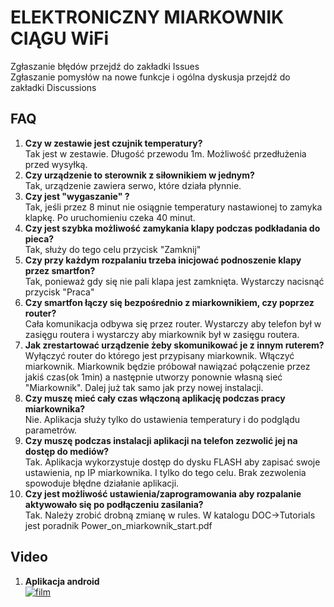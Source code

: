 # ELEKTRONICZNY MIARKOWNIK CIĄGU WiFi
Zgłaszanie błędów przejdź do zakładki Issues  
Zgłaszanie pomysłów na nowe funkcje i ogólna dyskusja przejdź do zakładki Discussions  

## FAQ
1. **Czy w zestawie jest czujnik temperatury?**  
  Tak jest w zestawie. Długość przewodu 1m. Możliwość przedłużenia przed wysyłką.
2. **Czy urządzenie to sterownik z siłownikiem w jednym?**  
  Tak, urządzenie zawiera serwo, które działa płynnie.
3. **Czy jest "wygaszanie" ?**  
  Tak, jeśli przez 8 minut nie osiągnie temperatury nastawionej to zamyka klapkę. Po uruchomieniu czeka 40 minut.
4. **Czy jest szybka możliwość zamykania klapy podczas podkładania do pieca?**  
  Tak, służy do tego celu przycisk "Zamknij"
5. **Czy przy każdym rozpalaniu trzeba inicjować podnoszenie klapy przez smartfon?**  
  Tak, ponieważ gdy się nie pali klapa jest zamknięta. Wystarczy nacisnąć przycisk "Praca"
6. **Czy smartfon łączy się bezpośrednio z miarkownikiem, czy poprzez router?**  
  Cała komunikacja odbywa się przez router. Wystarczy aby telefon był w zasięgu routera i wystarczy aby miarkownik był w zasięgu routera.
7. **Jak zrestartować urządzenie żeby skomunikować je z innym  ruterem?**  
  Wyłączyć router do którego jest przypisany miarkownik. Włączyć miarkownik. Miarkownik będzie próbował nawiązać połączenie przez jakiś czas(ok 1min) a następnie utworzy ponownie własną sieć "Miarkownik". Dalej już tak samo jak przy nowej instalacji.
8. **Czy muszę mieć cały czas włączoną aplikację podczas pracy miarkownika?**  
  Nie. Aplikacja służy tylko do ustawienia temperatury i do podglądu parametrów.
9. **Czy muszę podczas instalacji aplikacji na telefon zezwolić jej na dostęp do mediów?**  
  Tak. Aplikacja wykorzystuje dostęp do dysku FLASH aby zapisać swoje ustawienia, np IP miarkownika. I tylko do tego celu. Brak zezwolenia spowoduje błędne działanie aplikacji.
10. **Czy jest możliwość ustawienia/zaprogramowania aby rozpalanie aktywowało się po podłączeniu zasilania?**  
  Tak. Należy zrobić drobną zmianę w rules. W katalogu DOC->Tutorials jest poradnik Power_on_miarkownik_start.pdf


## Video

1.  **Aplikacja android**  
[![film](http://img.youtube.com/vi/8OA6ZBTOV84/0.jpg)](https://www.youtube.com/watch?v=8OA6ZBTOV84)
